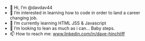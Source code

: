 - 👋 Hi, I’m @davdav44
- 👀 I’m interested in learning how to code in order to land a career changing job.
- 🌱 I’m currently learning HTML JSS & Javascript
- 💞️ I’m looking to lean as much as i can... Baby steps.
- 📫 How to reach me: www.linkedin.com/in/dave-hinchliff

<!---
davdav44/davdav44 is a ✨ special ✨ repository because its `README.md` (this file) appears on your GitHub profile.
You can click the Preview link to take a look at your changes.
--->
